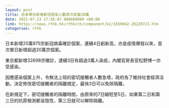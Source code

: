```yaml
---
layout: post
title: 日本單日新增新冠感染人數首次突破20萬
date: 2022-07-23 17:56:07.000000000 +08:00
link: https://news.rthk.hk/rthk/ch/component/k2/1659042-20220723.htm
categories: rthk
---
```


日本新增20萬975宗新冠病毒確診個案，連續4日創新高，亦是疫情爆發以來，首次單日新增超過20萬宗個案。

東京都新增32698宗確診，連續3日有超過3萬人染疫，內閣官房長官松野博一亦受感染。

因應感染個案上升，令無法上班的密切接觸者人數急增，政府為了維持社會經濟活動，決定修改密切接觸者的隔離規定，最快3日可以免除隔離。

在新規定下，密切接觸者的隔離時間，由原來的7日縮短至5日，如果第二日和第三日的抗原檢測都呈陰性，第三日就可以解除隔離。
